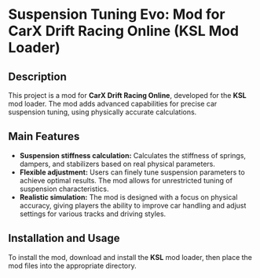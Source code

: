 # Suspension Tuning Evo: Mod for CarX Drift Racing Online (KSL Mod Loader)

## Description
This project is a mod for **CarX Drift Racing Online**, developed for the **KSL** mod loader. The mod adds advanced capabilities for precise car suspension tuning, using physically accurate calculations.

## Main Features
- **Suspension stiffness calculation:** Calculates the stiffness of springs, dampers, and stabilizers based on real physical parameters.
- **Flexible adjustment:** Users can finely tune suspension parameters to achieve optimal results. The mod allows for unrestricted tuning of suspension characteristics.
- **Realistic simulation:** The mod is designed with a focus on physical accuracy, giving players the ability to improve car handling and adjust settings for various tracks and driving styles.

## Installation and Usage
To install the mod, download and install the **KSL** mod loader, then place the mod files into the appropriate directory.
